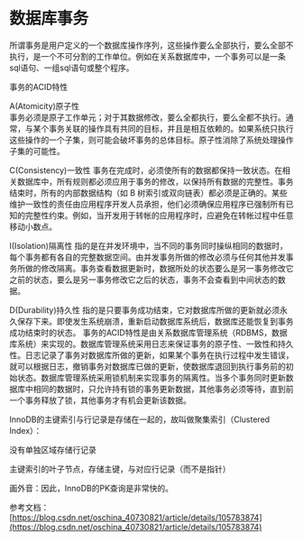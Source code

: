 # 数据库事务 #

所谓事务是用户定义的一个数据库操作序列，这些操作要么全部执行，要么全部不执行，是一个不可分割的工作单位。例如在关系数据库中，一个事务可以是一条sql语句、一组sql语句或整个程序。

事务的ACID特性

A(Atomicity)原子性  
事务必须是原子工作单元；对于其数据修改，要么全都执行，要么全都不执行。通常，与某个事务关联的操作具有共同的目标，并且是相互依赖的。如果系统只执行这些操作的一个子集，则可能会破坏事务的总体目标。原子性消除了系统处理操作子集的可能性。  

C(Consistency)一致性
事务在完成时，必须使所有的数据都保持一致状态。在相关数据库中，所有规则都必须应用于事务的修改，以保持所有数据的完整性。事务结束时，所有的内部数据结构（如 B 树索引或双向链表）都必须是正确的。某些维护一致性的责任由应用程序开发人员承担，他们必须确保应用程序已强制所有已知的完整性约束。例如，当开发用于转帐的应用程序时，应避免在转帐过程中任意移动小数点。

I(Isolation)隔离性
指的是在并发环境中，当不同的事务同时操纵相同的数据时，每个事务都有各自的完整数据空间。由并发事务所做的修改必须与任何其他并发事务所做的修改隔离。事务查看数据更新时，数据所处的状态要么是另一事务修改它之前的状态，要么是另一事务修改它之后的状态，事务不会查看到中间状态的数据。

D(Durability)持久性
指的是只要事务成功结束，它对数据库所做的更新就必须永久保存下来。即使发生系统崩溃，重新启动数据库系统后，数据库还能恢复到事务成功结束时的状态。
事务的ACID特性是由关系数据库管理系统（RDBMS，数据库系统）来实现的。数据库管理系统采用日志来保证事务的原子性、一致性和持久性。日志记录了事务对数据库所做的更新，如果某个事务在执行过程中发生错误，就可以根据日志，撤销事务对数据库已做的更新，使数据库退回到执行事务前的初始状态。数据库管理系统采用锁机制来实现事务的隔离性。当多个事务同时更新数据库中相同的数据时，只允许持有锁的事务更新数据，其他事务必须等待，直到前一个事务释放了锁，其他事务才有机会更新该数据。

InnoDB的主键索引与行记录是存储在一起的，故叫做聚集索引（Clustered Index）：

没有单独区域存储行记录

主键索引的叶子节点，存储主键，与对应行记录（而不是指针）

画外音：因此，InnoDB的PK查询是非常快的。

参考文档：  
[https://blog.csdn.net/oschina_40730821/article/details/105783874](https://blog.csdn.net/oschina_40730821/article/details/105783874)